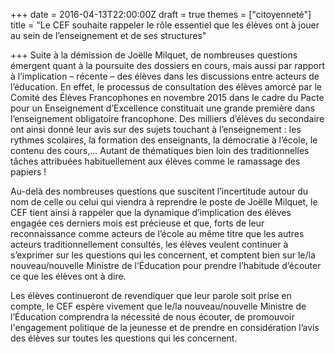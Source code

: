 +++
date = 2016-04-13T22:00:00Z
draft = true
themes = ["citoyenneté"]
title = "Le CEF souhaite rappeler le rôle essentiel que les élèves ont à jouer au sein de l’enseignement et de ses structures"

+++
Suite à la démission de Joëlle Milquet, de nombreuses questions émergent quant à la poursuite des dossiers en cours, mais aussi par rapport à l’implication – récente – des élèves dans les discussions entre acteurs de l’éducation. En effet, le processus de consultation des élèves amorcé par le Comité des Élèves Francophones en novembre 2015 dans le cadre du Pacte pour un Enseignement d’Excellence constituait une grande première dans l’enseignement obligatoire francophone. Des milliers d’élèves du secondaire ont ainsi donné leur avis sur des sujets touchant à l’enseignement : les rythmes scolaires, la formation des enseignants, la démocratie à l’école, le contenu des cours,… Autant de thématiques bien loin des traditionnelles tâches attribuées habituellement aux élèves comme le ramassage des papiers !

Au-delà des nombreuses questions que suscitent l’incertitude autour du nom de celle ou celui qui viendra à reprendre le poste de Joëlle Milquet, le CEF tient ainsi à rappeler que la dynamique d’implication des élèves engagée ces derniers mois est précieuse et que, forts de leur reconnaissance comme acteurs de l’école au même titre que les autres acteurs traditionnellement consultés, les élèves veulent continuer à s’exprimer sur les questions qui les concernent, et comptent bien sur le/la nouveau/nouvelle Ministre de l’Éducation pour prendre l’habitude d’écouter ce que les élèves ont à dire.

Les élèves continueront de revendiquer que leur parole soit prise en compte, le CEF espère vivement que le/la nouveau/nouvelle Ministre de l’Éducation comprendra la nécessité de nous écouter, de promouvoir l'engagement politique de la jeunesse et de prendre en considération l’avis des élèves sur toutes les questions qui les concernent.